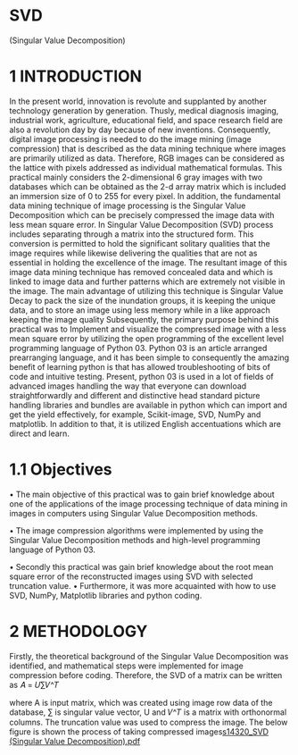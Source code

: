 # SVD
(Singular Value Decomposition)

# 1 INTRODUCTION 

In the present world, innovation is revolute and supplanted by another technology generation by
generation. Thusly, medical diagnosis imaging, industrial work, agriculture, educational field, and 
space research field are also a revolution day by day because of new inventions. Consequently,
digital image processing is needed to do the image mining (image compression) that is described
as the data mining technique where images are primarily utilized as data. Therefore, RGB images 
can be considered as the lattice with pixels addressed as individual mathematical formulas. This 
practical mainly considers the 2-dimensional 6 gray images with two databases which can be 
obtained as the 2-d array matrix which is included an immersion size of 0 to 255 for every pixel.
In addition, the fundamental data mining technique of image processing is the Singular Value 
Decomposition which can be precisely compressed the image data with less mean square error.
In Singular Value Decomposition (SVD) process includes separating through a matrix into the 
structured form. This conversion is permitted to hold the significant solitary qualities that the 
image requires while likewise delivering the qualities that are not as essential in holding the 
excellence of the image. The resultant image of this image data mining technique has removed
concealed data and which is linked to image data and further patterns which are extremely not 
visible in the image. The main advantage of utilizing this technique is Singular Value Decay to pack 
the size of the inundation groups, it is keeping the unique data, and to store an image using less 
memory while in a like approach keeping the image quality
Subsequently, the primary purpose behind this practical was to Implement and visualize the 
compressed image with a less mean square error by utilizing the open programming of the 
excellent level programming language of Python 03. Python 03 is an article arranged prearranging 
language, and it has been simple to consequently the amazing benefit of learning python is that 
has allowed troubleshooting of bits of code and intuitive testing. Present, python 03 is used in a 
lot of fields of advanced images handling the way that everyone can download straightforwardly 
and different and distinctive head standard picture handling libraries and bundles are available
in python which can import and get the yield effectively, for example, Scikit-image, SVD, NumPy
and matplotlib. In addition to that, it is utilized English accentuations which are direct and learn.

# 1.1 Objectives

• The main objective of this practical was to gain brief knowledge about one of the 
applications of the image processing technique of data mining in images in computers using 
Singular Value Decomposition methods. 

• The image compression algorithms were implemented by using the Singular Value 
Decomposition methods and high-level programming language of Python 03.

• Secondly this practical was gain brief knowledge about the root mean square error of the 
reconstructed images using SVD with selected truncation value.
• Furthermore, it was more acquainted with how to use SVD, NumPy, Matplotlib libraries and 
python coding.

# 2 METHODOLOGY

Firstly, the theoretical background of the Singular Value Decomposition was identified, and 
mathematical steps were implemented for image compression before coding. Therefore, the SVD 
of a matrix can be written as
𝐴 = 𝑈∑𝑉^𝑇

where A is input matrix, which was created using image row data of the database, ∑ is singular 
value vector, U and 𝑉^𝑇
is a matrix with orthonormal columns. The truncation value was used to 
compress the image. The below figure is shown the process of taking compressed images[s14320_SVD (Singular Value Decomposition).pdf](https://github.com/Umiisuki/SVD/files/10944399/s14320_SVD.Singular.Value.Decomposition.pdf)
